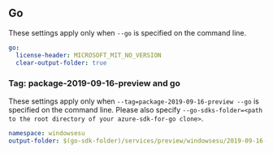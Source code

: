 ## Go

These settings apply only when `--go` is specified on the command line.

```yaml $(go)
go:
  license-header: MICROSOFT_MIT_NO_VERSION
  clear-output-folder: true
```

### Tag: package-2019-09-16-preview and go

These settings apply only when `--tag=package-2019-09-16-preview --go` is specified on the command line.
Please also specify `--go-sdks-folder=<path to the root directory of your azure-sdk-for-go clone>`.

```yaml $(tag) == 'package-2019-09-16-preview' && $(go)
namespace: windowsesu
output-folder: $(go-sdk-folder)/services/preview/windowsesu/2019-09-16-preview/$(namespace)
```
